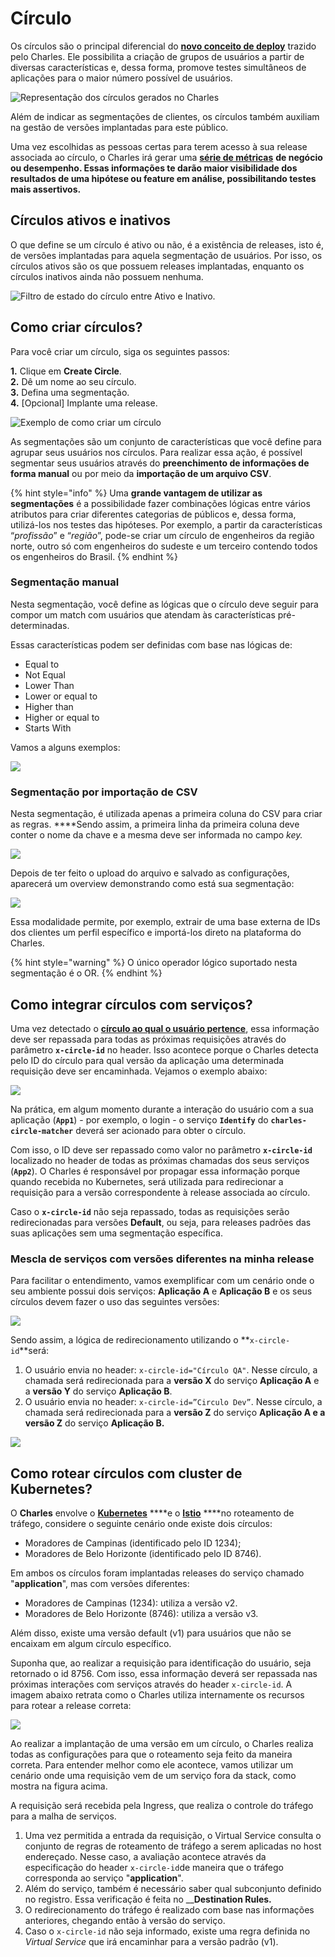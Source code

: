 # Círculo

Os círculos são o principal diferencial do [**novo conceito de deploy**](https://docs.charlescd.io/faq/sobre-charles#o-que-e-deploy-em-circulos) trazido pelo Charles. Ele possibilita a criação de grupos de usuários a partir de diversas características e, dessa forma, promove testes simultâneos de aplicações para o maior número possível de usuários.

![Representa&#xE7;&#xE3;o dos c&#xED;rculos gerados no Charles](../.gitbook/assets/deploy_em_circulos%20%288%29.png)

Além de indicar as segmentações de clientes, os círculos também auxiliam na gestão de versões implantadas para este público.

Uma vez escolhidas as pessoas certas para terem acesso à sua release associada ao círculo, o Charles irá gerar uma [**série de métricas**](https://docs.charlescd.io/referencia/metricas) ****de negócio ou desempenho. Essas informações te darão maior visibilidade dos resultados de uma hipótese ou feature em análise, possibilitando testes mais assertivos**.**

## Círculos ativos e inativos

O que define se um círculo é ativo ou não, é a existência de releases, isto é, de versões implantadas para aquela segmentação de usuários. Por isso, os círculos ativos são os que possuem releases implantadas, enquanto os círculos inativos ainda não possuem nenhuma.

![ Filtro de estado do c&#xED;rculo entre Ativo e Inativo.](../.gitbook/assets/chrome-capture-2-.gif)

## Como criar círculos?

Para você criar um círculo, siga os seguintes passos:

**1.** Clique em **Create Circle**.  
**2.** Dê um nome ao seu círculo.  
**3.** Defina uma segmentação.  
**4.** \[Opcional\] Implante uma release.

![Exemplo de como criar um c&#xED;rculo](../.gitbook/assets/criar-circulo.gif)

As segmentações são um conjunto de características que você define para agrupar seus usuários nos círculos. Para realizar essa ação, é possível segmentar seus usuários através do **preenchimento de informações de forma manual** ou por meio da **importação de um arquivo CSV**.

{% hint style="info" %}
Uma **grande vantagem de utilizar as segmentações** é a possibilidade fazer combinações lógicas entre vários atributos para criar diferentes categorias de públicos e, dessa forma, utilizá-los nos testes das hipóteses. Por exemplo, a partir da características “_profissão_” e “_região_”, pode-se criar um círculo de engenheiros da região norte, outro só com engenheiros do sudeste e um terceiro contendo todos os engenheiros do Brasil.
{% endhint %}

### **Segmentação manual**

Nesta segmentação, você define as lógicas que o círculo deve seguir para compor um match com usuários que atendam às características pré-determinadas.

Essas características podem ser definidas com base nas lógicas de:

* Equal to
* Not Equal
* Lower Than
* Lower or equal to
* Higher than
* Higher or equal to
* Starts With

Vamos a alguns exemplos:

![](../.gitbook/assets/chrome-capture-1-.jpg)

### **Segmentação por importação de CSV**

Nesta segmentação, é utilizada apenas a primeira coluna do CSV para criar as regras. ****Sendo assim, a primeira linha da primeira coluna deve conter o nome da chave e a mesma deve ser informada no campo _key._

![](../.gitbook/assets/image%20%282%29.png)

Depois de ter feito o upload do arquivo e salvado as configurações, aparecerá um overview demonstrando como está sua segmentação:

![](../.gitbook/assets/image%20%281%29.png)

Essa modalidade permite, por exemplo, extrair de uma base externa de IDs dos clientes um perfil específico e importá-los direto na plataforma do Charles. 

{% hint style="warning" %}
O único operador lógico suportado nesta segmentação é o OR.
{% endhint %}

## Como integrar círculos com serviços?

Uma vez detectado o [**círculo ao qual o usuário pertence**](https://docs.charlescd.io/referencia/circle-matcher#identificando-circulos-atraves-do-charlescd), essa informação deve ser repassada para todas as próximas requisições através do parâmetro **`x-circle-id`** no header. Isso acontece porque o Charles detecta pelo ID do círculo para qual versão da aplicação uma determinada requisição deve ser encaminhada. Vejamos o exemplo abaixo:

![](../.gitbook/assets/como_integrar_circulos_com_servicos_copy.png)

Na prática, em algum momento durante a interação do usuário com a sua aplicação \(**`App1`**\) -  por exemplo, o login - o serviço **`Identify`** do **`charles-circle-matcher`** deverá ser acionado para obter o círculo.

Com isso, o ID deve ser repassado como valor no parâmetro **`x-circle-id`** localizado no header de todas as próximas chamadas dos seus serviços \(**`App2`**\). O Charles é responsável por propagar essa informação porque quando recebida no Kubernetes, será utilizada para redirecionar a requisição para a versão correspondente à release associada ao círculo.

Caso o **`x-circle-id`** não seja repassado, todas as requisições serão redirecionadas para versões **Default**, ou seja, para releases padrões das suas aplicações sem uma segmentação específica.

### **Mescla de serviços com versões diferentes na minha release**

Para facilitar o entendimento, vamos exemplificar com um cenário onde o seu ambiente possui dois serviços: **Aplicação A** e **Aplicação B** e os seus círculos devem fazer o uso das seguintes versões:

![](../.gitbook/assets/versoes_diferentes_na_minha_release%20%281%29.png)

Sendo assim, a lógica de redirecionamento utilizando o **`x-circle-id`**será:

1. O usuário envia no header: `x-circle-id="Círculo QA"`. Nesse círculo, a chamada será redirecionada para a **versão X** do serviço **Aplicação A** e a **versão Y** do serviço **Aplicação B**. 
2. O usuário envia no header: `x-circle-id=”Circulo Dev”`. Nesse círculo, a chamada será redirecionada para a **versão Z** do serviço **Aplicação A e a versão Z** do serviço **Aplicação B.**

![](../.gitbook/assets/versoes_diferentes_na_minha_release_ii-1-.png)

## Como rotear círculos com cluster de Kubernetes?

O **Charles** envolve o [**Kubernetes**](https://kubernetes.io/docs/home/) ****e o [**Istio**](https://istio.io/docs/) ****no roteamento de tráfego, considere o seguinte cenário onde existe dois círculos:

* Moradores de Campinas \(identificado pelo ID 1234\);
* Moradores de Belo Horizonte \(identificado pelo ID 8746\).

Em ambos os círculos foram implantadas releases do serviço chamado "**application**", mas com versões diferentes:

* Moradores de Campinas \(1234\): utiliza a versão v2.
* Moradores de Belo Horizonte \(8746\): utiliza a versão v3.

Além disso, existe uma versão default \(v1\) para usuários que não se encaixam em algum círculo específico.

Suponha que, ao realizar a requisição para identificação do usuário, seja retornado o id 8756. Com isso, essa informação deverá ser repassada nas próximas interações com serviços através do header `x-circle-id`. A imagem abaixo retrata como o Charles utiliza internamente os recursos para rotear a release correta: 

![](../.gitbook/assets/cluster_de_kubernetes%20%281%29.png)

Ao realizar a implantação de uma versão em um círculo, o Charles realiza todas as configurações para que o roteamento seja feito da maneira correta. Para entender melhor como ele acontece, vamos utilizar um cenário onde uma requisição vem de um serviço fora da stack, como mostra na figura acima. 

A requisição será recebida pela Ingress, que realiza o controle do tráfego para a malha de serviços. 

1. Uma vez permitida a entrada da requisição, o Virtual Service consulta o conjunto de regras de roteamento de tráfego a serem aplicadas no host endereçado. Nesse caso, a avaliação acontece através da especificação do header `x-circle-id`de maneira que o tráfego corresponda ao serviço "**application**".  
2. Além do serviço, também é necessário saber qual subconjunto definido no registro. Essa verificação é feita no __**Destination Rules.**  
3. O redirecionamento do tráfego é realizado com base nas informações anteriores, chegando então à versão do serviço.   
4. Caso o `x-circle-id` não seja informado, existe uma regra definida no _Virtual Service_ que irá encaminhar para a versão padrão \(v1\).

